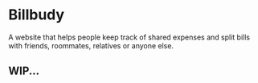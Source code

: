# Billbudy
A website that helps people keep track of shared expenses and split bills with friends, roommates, relatives or anyone else.

## WIP...
